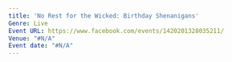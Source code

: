 ```yaml
---
title: 'No Rest for the Wicked: Birthday Shenanigans'
Genre: Live
Event URL: https://www.facebook.com/events/1420201328035211/
Venue: "#N/A"
Event date: "#N/A"
---
```


